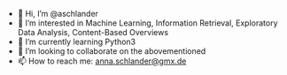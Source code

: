 - 👋 Hi, I’m @aschlander
- 👀 I’m interested in Machine Learning, Information Retrieval, Exploratory Data Analysis, Content-Based Overviews
- 🌱 I’m currently learning Python3
- 💞️ I’m looking to collaborate on the abovementioned
- 📫 How to reach me: anna.schlander@gmx.de

<!---
aschlander/aschlander is a ✨ special ✨ repository because its `README.md` (this file) appears on your GitHub profile.
You can click the Preview link to take a look at your changes.
--->
